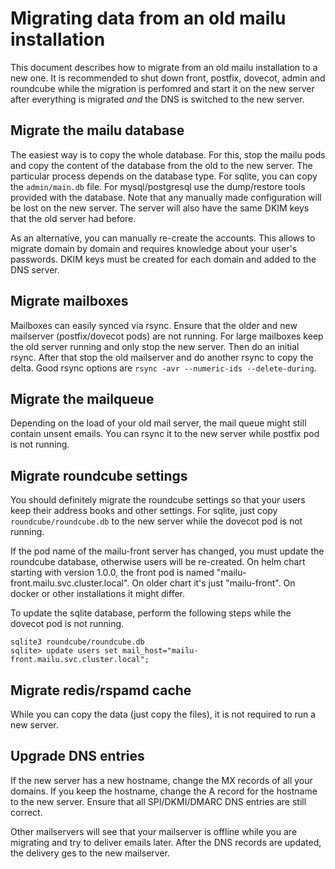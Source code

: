 # Migrating data from an old mailu installation

This document describes how to migrate from an old mailu installation to a new one. It is recommended to shut down front, postfix, dovecot, admin and roundcube while the migration is perfomred and start it on the new server after everything is migrated _and_ the DNS is switched to the new server.

## Migrate the mailu database

The easiest way is to copy the whole database. For this, stop the mailu pods and copy the content of the database from the old to the new server.
The particular process depends on the database type. For sqlite, you can copy the `admin/main.db` file. For mysql/postgresql use the dump/restore
tools provided with the database. Note that any manually made configuration will be lost on the new server. The server will also have the same DKIM keys that the old server had before.

As an alternative, you can manually re-create the accounts. This allows to migrate domain by domain and requires knowledge about your user's passwords. DKIM keys must be created for each domain and added to the DNS server.

## Migrate mailboxes

Mailboxes can easily synced via rsync. Ensure that the older and new mailserver (postfix/dovecot pods) are not running. For large mailboxes keep the old server running and only stop the new server. Then do an initial rsync. After that stop the old mailserver and do another rsync to copy the delta. Good rsync options are `rsync -avr --numeric-ids --delete-during`.

## Migrate the mailqueue

Depending on the load of your old mail server, the mail queue might still contain unsent emails. You can rsync it to the new server while postfix pod is not running.

## Migrate roundcube settings

You should definitely migrate the roundcube settings so that your users keep their address books and other settings. For sqlite, just copy `roundcube/roundcube.db` to the new server while the dovecot pod is not running.

If the pod name of the mailu-front server has changed, you must update the roundcube database, otherwise users will be re-created. On helm chart starting with version 1.0.0, the front pod is named "mailu-front.mailu.svc.cluster.local". On older chart it's just "mailu-front". On docker or other installations it might differ.

To update the sqlite database, perform the following steps while the dovecot pod is not running.

```
sqlite3 roundcube/roundcube.db
sqlite> update users set mail_host="mailu-front.mailu.svc.cluster.local";
```

## Migrate redis/rspamd cache

While you can copy the data (just copy the files), it is not required to run a new server.

## Upgrade DNS entries

If the new server has a new hostname, change the MX records of all your domains. If you keep the hostname, change the A record for the hostname to the new server. Ensure that all SPI/DKMI/DMARC DNS entries are still correct.

Other mailservers will see that your mailserver is offline while you are migrating and try to deliver emails later. After the DNS records are updated, the delivery ges to the new mailserver.

